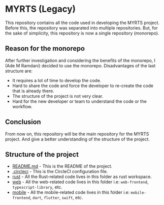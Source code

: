 # MYRTS (Legacy)

This repository contains all the code used in developing the MYRTS project.
Before this, the repository was separated into multiple repositories.
But, for the sake of simplicity, this repository is now a single repository (monorepo).

## Reason for the monorepo

After further investigation and considering the benefits of the monorepo, I (Ade M Ramdani) decided to use the monorepo.
Disadvantages of the last structure are:

- It requires a lot of time to develop the code.
- Hard to share the code and force the developer to re-create the code that is already there.
- The structure of the project is not very clear.
- Hard for the new developer or team to understand the code or the workflow.

## Conclusion

From now on, this repository will be the main repository for the MYRTS project. And give a better understanding of the structure of the project.

## Structure of the project

- [README.md](README.md) - This is the README of the project.
- [.circleci](.circleci) - This is the CircleCI configuration file.
- [rust](rust) - All the Rust-related code lives in this folder as rust workspace.
- [web](web) - All the web-related code lives in this folder i.e: `web-frontend`, `typescript-library`, etc.
- [mobile](mobile) - All the mobile-related code lives in this folder i.e: `mobile-frontend`, `dart`, `flutter`, `swift`, etc.
